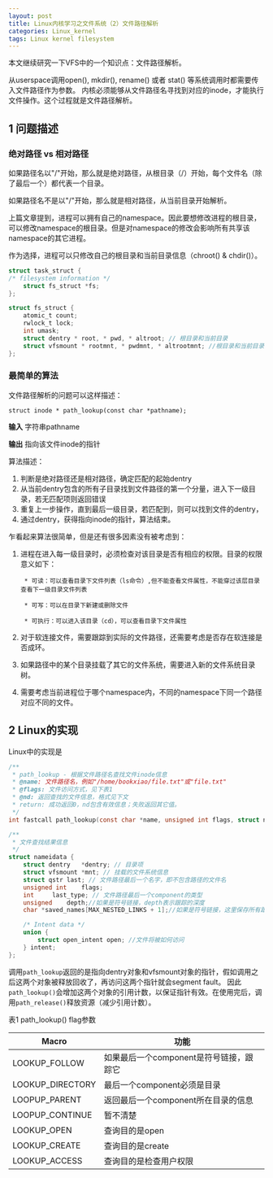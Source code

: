 ```yaml
---
layout: post
title: Linux内核学习之文件系统（2）文件路径解析
categories: Linux_kernel
tags: Linux kernel filesystem
---
```


本文继续研究一下VFS中的一个知识点：文件路径解析。

从userspace调用open(), mkdir(), rename() 或者 stat() 等系统调用时都需要传入文件路径作为参数。
内核必须能够从文件路径名寻找到对应的inode，才能执行文件操作。这个过程就是文件路径解析。

## 1 问题描述

### 绝对路径 vs 相对路径

如果路径名以"/"开始，那么就是绝对路径，从根目录（/）开始，每个文件名（除了最后一个）都代表一个目录。

如果路径名不是以"/"开始，那么就是相对路径，从当前目录开始解析。

上篇文章提到，进程可以拥有自己的namespace。因此要想修改进程的根目录，可以修改namespace的根目录。但是对namespace的修改会影响所有共享该namespace的其它进程。

作为选择，进程可以只修改自己的根目录和当前目录信息（chroot() & chdir()）。

```c
struct task_struct {
/* filesystem information */
    struct fs_struct *fs;
};

struct fs_struct {
    atomic_t count;
    rwlock_t lock;
    int umask;
    struct dentry * root, * pwd, * altroot; // 根目录和当前目录
    struct vfsmount * rootmnt, * pwdmnt, * altrootmnt; //根目录和当前目录挂载的文件系统
};
```

### 最简单的算法

文件路径解析的问题可以这样描述：

`struct inode * path_lookup(const char *pathname);`

**输入**
字符串pathname

**输出**
指向该文件inode的指针

算法描述：
1. 判断是绝对路径还是相对路径，确定匹配的起始dentry
2. 从当前dentry包含的所有子目录找到文件路径的第一个分量，进入下一级目录，若无匹配项则返回错误
3. 重复上一步操作，直到最后一级目录，若匹配到，则可以找到文件的dentry，
4. 通过dentry，获得指向inode的指针，算法结束。

乍看起来算法很简单，但是还有很多因素没有被考虑到：

1. 进程在进入每一级目录时，必须检查对该目录是否有相应的权限。目录的权限意义如下：
		
		* 可读：可以查看目录下文件列表（ls命令）,但不能查看文件属性，不能穿过该层目录查看下一级目录文件列表

    	* 可写：可以在目录下新建或删除文件

    	* 可执行：可以进入该目录（cd），可以查看目录下文件属性

2. 对于软连接文件，需要跟踪到实际的文件路径，还需要考虑是否存在软连接是否成环。
3. 如果路径中的某个目录挂载了其它的文件系统，需要进入新的文件系统目录树。
4. 需要考虑当前进程位于哪个namespace内，不同的namespace下同一个路径对应不同的文件。

## 2 Linux的实现

Linux中的实现是

```c
/**
 * path_lookup - 根据文件路径名查找文件inode信息
 * @name: 文件路径名，例如"/home/bookxiao/file.txt"或"file.txt"
 * @flags: 文件访问方式，见下表1
 * @nd: 返回查找的文件信息，格式见下文
 * return: 成功返回0，nd包含有效信息；失败返回其它值。
 */
int fastcall path_lookup(const char *name, unsigned int flags, struct nameidata *nd);

/**
 * 文件查找结果信息
 */
struct nameidata {
    struct dentry   *dentry; // 目录项
    struct vfsmount *mnt; // 挂载的文件系统信息
    struct qstr last; // 文件路径最后一个名字，即不包含路径的文件名
    unsigned int    flags;
    int     last_type; // 文件路径最后一个component的类型
    unsigned    depth;//如果是符号链接，depth表示跟踪的深度
    char *saved_names[MAX_NESTED_LINKS + 1];//如果是符号链接，这里保存所有跟踪的文件名称

    /* Intent data */
    union {
        struct open_intent open; //文件将被如何访问
    } intent;
};
```

调用`path_lookup`返回的是指向dentry对象和vfsmount对象的指针，假如调用之后这两个对象被释放回收了，再访问这两个指针就会segment fault。
因此`path_lookup()`会增加这两个对象的引用计数，以保证指针有效。在使用完后，调用`path_release()`释放资源（减少引用计数）。

表1 path_lookup() flag参数

| Macro | 功能 |
| ---- | ---- |
| LOOKUP_FOLLOW | 如果最后一个component是符号链接，跟踪它|
| LOOKUP_DIRECTORY | 最后一个component必须是目录 |
| LOOPUP_PARENT | 返回最后一个component所在目录的信息 |
| LOOPUP_CONTINUE | 暂不清楚 |
| LOOKUP_OPEN | 查询目的是open |
| LOOKUP_CREATE | 查询目的是create |
| LOOKUP_ACCESS | 查询目的是检查用户权限 |


